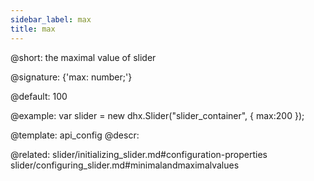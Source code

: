 ```yaml
---
sidebar_label: max
title: max
---          
```


@short: the maximal value of slider

@signature: {'max: number;'}

@default: 100

@example: 
var slider = new dhx.Slider("slider_container", { 
    max:200
});

@template:	api_config
@descr: 

@related: slider/initializing_slider.md#configuration-properties
slider/configuring_slider.md#minimalandmaximalvalues
